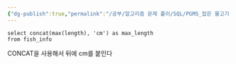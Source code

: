 ```yaml
---
{"dg-publish":true,"permalink":"/공부/알고리즘 문제 풀이/SQL/PGMS_잡은 물고기 중 가장 큰 물고기의 길이 구하기/","dgPassFrontmatter":true}
---
```


```MYSQL
select concat(max(length), 'cm') as max_length
from fish_info
```

CONCAT을 사용해서 뒤에 cm를 붙인다